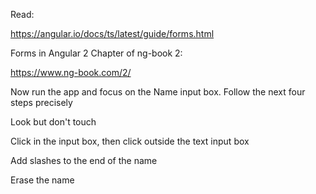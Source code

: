Read:

https://angular.io/docs/ts/latest/guide/forms.html

Forms in Angular 2 Chapter of ng-book 2:

https://www.ng-book.com/2/

Now run the app and focus on the Name input box. Follow the next four steps precisely

Look but don't touch

Click in the input box, then click outside the text input box

Add slashes to the end of the name

Erase the name